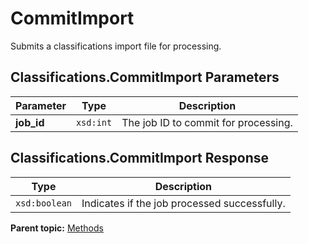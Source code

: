 # CommitImport

Submits a classifications import file for processing.

## Classifications.CommitImport Parameters

|Parameter|Type|Description|
|---------|----|-----------|
|**job_id** |`xsd:int` | The job ID to commit for processing.|

## Classifications.CommitImport Response

|Type|Description|
|----|-----------|
|`xsd:boolean` | Indicates if the job processed successfully. |

**Parent topic:** [Methods](../methods/classifications_methods.md)


